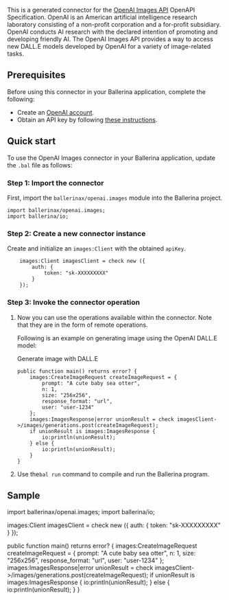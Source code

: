 This is a generated connector for the [OpenAI Images API](https://beta.openai.com/docs/api-reference/images) OpenAPI Specification. OpenAI is an American artificial intelligence research laboratory consisting of a non-profit corporation and a for-profit subsidiary. OpenAI conducts AI research with the declared intention of promoting and developing friendly AI. The OpenAI Images API provides a way to access new DALL.E models developed by OpenAI for a variety of image-related tasks.

## Prerequisites

Before using this connector in your Ballerina application, complete the following:

* Create an [OpenAI account](https://beta.openai.com/signup/).
* Obtain an API key by following [these instructions](https://platform.openai.com/docs/api-reference/authentication).

## Quick start

To use the OpenAI Images connector in your Ballerina application, update the `.bal` file as follows:

### Step 1: Import the connector
First, import the `ballerinax/openai.images` module into the Ballerina project.

```ballerina
import ballerinax/openai.images;
import ballerina/io;
```

### Step 2: Create a new connector instance
Create and initialize an `images:Client` with the obtained `apiKey`.
```ballerina
    images:Client imagesClient = check new ({
        auth: {
            token: "sk-XXXXXXXXX"
        }
    });
```

### Step 3: Invoke the connector operation
1. Now you can use the operations available within the connector. Note that they are in the form of remote operations.

    Following is an example on generating image using the OpenAI DALL.E model:

    Generate image with DALL.E

    ```ballerina
    public function main() returns error? {
        images:CreateImageRequest createImageRequest = {
            prompt: "A cute baby sea otter",
            n: 1,
            size: "256x256",
            response_format: "url",
            user: "user-1234"
        };
        images:ImagesResponse|error unionResult = check imagesClient->/images/generations.post(createImageRequest);
        if unionResult is images:ImagesResponse {
            io:println(unionResult);
        } else {
            io:println(unionResult);
        }
    }
    ``` 
2. Use the`bal run` command to compile and run the Ballerina program.

## Sample
import ballerinax/openai.images;
import ballerina/io;

images:Client imagesClient = check new ({
    auth: {
        token: "sk-XXXXXXXXX"
    }
});

public function main() returns error? {
    images:CreateImageRequest createImageRequest = {
        prompt: "A cute baby sea otter",
        n: 1,
        size: "256x256",
        response_format: "url",
        user: "user-1234"
    };
    images:ImagesResponse|error unionResult = check imagesClient->/images/generations.post(createImageRequest);
    if unionResult is images:ImagesResponse {
        io:println(unionResult);
    } else {
        io:println(unionResult);
    }
}
```